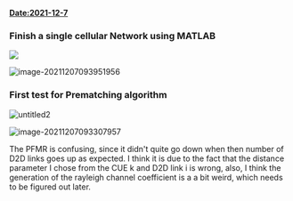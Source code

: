 <u>**Date:2021-12-7**</u>

### Finish a single cellular Network using MATLAB



![](C:\Users\admin\Desktop\untitled1.png)

![image-20211207093951956](C:\Users\admin\AppData\Roaming\Typora\typora-user-images\image-20211207093951956.png)



### First  test for Prematching algorithm

![untitled2](C:\Users\admin\Desktop\untitled2.jpg)

![image-20211207093307957](C:\Users\admin\AppData\Roaming\Typora\typora-user-images\image-20211207093307957.png)



The PFMR is confusing, since it didn't quite go down when then number of D2D links goes up as expected. I think it is due to the fact that the distance parameter I chose from the CUE k and D2D link i is wrong, also, I think the generation of the rayleigh channel coefficient is a a bit weird, which needs to be figured out later.

